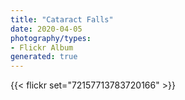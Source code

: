 ```yaml
---
title: "Cataract Falls"
date: 2020-04-05
photography/types:
- Flickr Album
generated: true
---
```

{{< flickr set="72157713783720166" >}}
    